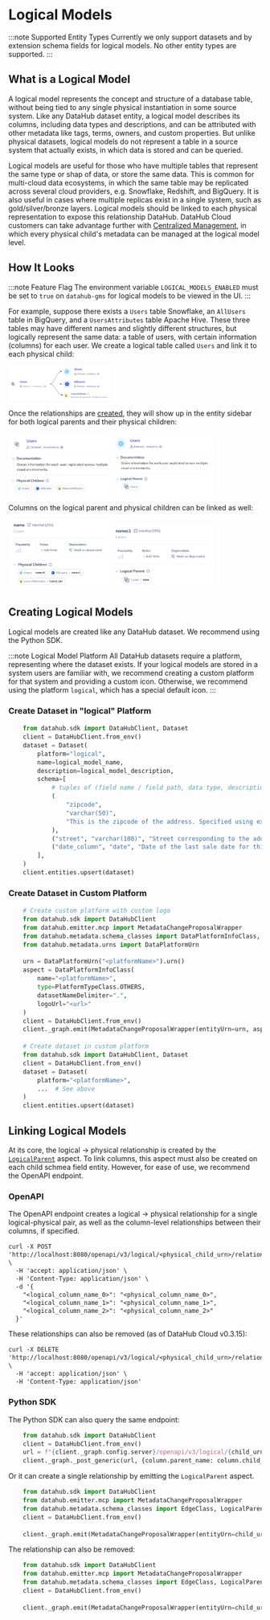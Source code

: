 # Logical Models

:::note Supported Entity Types
Currently we only support datasets and by extension schema fields for logical models. No other entity types are supported.
:::

## What is a Logical Model

A logical model represents the concept and structure of a database table, without being tied to any single physical instantiation in some source system. Like any DataHub dataset entity, a logical model describes its columns, including data types and descriptions, and can be attributed with other metadata like tags, terms, owners, and custom properties. But unlike physical datasets, logical models do not represent a table in a source system that actually exists, in which data is stored and can be queried.

Logical models are useful for those who have multiple tables that represent the same type or shap of data, or store the same data. This is common for multi-cloud data ecosystems, in which the same table may be replicated across several cloud providers, e.g. Snowflake, Redshift, and BigQuery. It is also useful in cases where multiple replicas exist in a single system, such as gold/silver/bronze layers. Logical models should be linked to each physical representation to expose this relationship DataHub. DataHub Cloud customers can take advantage further with [Centralized Management](./centralized-management.md), in which every physical child's metadata can be managed at the logical model level.

## How It Looks

:::note Feature Flag
The environment variable `LOGICAL_MODELS_ENABLED` must be set to `true` on `datahub-gms` for logical models to be viewed in the UI.
:::

For example, suppose there exists a `Users` table Snowflake, an `AllUsers` table in BigQuery, and a `UsersAttributes` table Apache Hive. These three tables may have different names and slightly different structures, but logically represent the same data: a table of users, with certain information (columns) for each user. We create a logical table called `Users` and link it to each physical child:

<p style={{ display: "flex", flexDirection: "row", justifyContent: "center", gap: "60px" }}>
    <img width="40%" src="https://raw.githubusercontent.com/datahub-project/static-assets/main/imgs/logical/relationship-diagram.png" />
</p>

Once the relationships are [created](#creating-logical-models), they will show up in the entity sidebar for both logical parents and their physical children:

<p style={{ display: "flex", flexDirection: "row", justifyContent: "center", gap: "60px" }}>
    <img width="40%" src="https://raw.githubusercontent.com/datahub-project/static-assets/main/imgs/logical/logical-parent.png" />
    <img width="40%" src="https://raw.githubusercontent.com/datahub-project/static-assets/main/imgs/logical/physical-child.png" />
</p>

Columns on the logical parent and physical children can be linked as well:

<p style={{ display: "flex", flexDirection: "row", justifyContent: "center", gap: "60px" }}>
    <img width="40%" src="https://raw.githubusercontent.com/datahub-project/static-assets/main/imgs/logical/logical-parent-column.png" />
    <img width="40%" src="https://raw.githubusercontent.com/datahub-project/static-assets/main/imgs/logical/physical-child-column.png" />
</p>

## Creating Logical Models

Logical models are created like any DataHub dataset. We recommend using the Python SDK.

:::note Logical Model Platform
All DataHub datasets require a platform, representing where the dataset exists. If your logical models are stored in a system users are familiar with, we recommend creating a custom platform for that system and providing a custom icon. Otherwise, we recommend using the platform `logical`, which has a special default icon.
:::

### Create Dataset in "logical" Platform

```python
    from datahub.sdk import DataHubClient, Dataset
    client = DataHubClient.from_env()
    dataset = Dataset(
        platform="logical",
        name=logical_model_name,
        description=logical_model_description,
        schema=[
            # tuples of (field name / field path, data type, description)
            (
                "zipcode",
                "varchar(50)",
                "This is the zipcode of the address. Specified using extended form and limited to addresses in the United States",
            ),
            ("street", "varchar(100)", "Street corresponding to the address"),
            ("date_column", "date", "Date of the last sale date for this property"),
        ],
    )
    client.entities.upsert(dataset)
```

### Create Dataset in Custom Platform

```python
    # Create custom platform with custom logo
    from datahub.sdk import DataHubClient
    from datahub.emitter.mcp import MetadataChangeProposalWrapper
    from datahub.metadata.schema_classes import DataPlatformInfoClass, PlatformTypeClass
    from datahub.metadata.urns import DataPlatformUrn

    urn = DataPlatformUrn("<platformName>").urn()
    aspect = DataPlatformInfoClass(
        name="<platformName>",
        type=PlatformTypeClass.OTHERS,
        datasetNameDelimiter=".",
        logoUrl="<url>"
    )
    client = DataHubClient.from_env()
    client._graph.emit(MetadataChangeProposalWrapper(entityUrn=urn, aspect=aspect))

    # Create dataset in custom platform
    from datahub.sdk import DataHubClient, Dataset
    client = DataHubClient.from_env()
    dataset = Dataset(
        platform="<platformName>",
        ...  # See above
    )
    client.entities.upsert(dataset)
```

## Linking Logical Models

At its core, the logical -> physical relationship is created by the [`LogicalParent`](../../../generated/metamodel/entities/dataset.md#logicalparent) aspect. To link columns, this aspect must also be created on each child schmea field entity. However, for ease of use, we recommend the OpenAPI endpoint.

### OpenAPI

The OpenAPI endpoint creates a logical -> physical relationship for a single logical-physical pair, as well as the column-level relationships between their columns, if specified.

```shell
curl -X POST 'http://localhost:8080/openapi/v3/logical/<physical_child_urn>/relationship/physicalInstanceOf/<logical_model_urn>' \
  -H 'accept: application/json' \
  -H 'Content-Type: application/json' \
  -d '{
    "<logical_column_name_0>": "<physical_column_name_0>",
    "<logical_column_name_1>": "<physical_column_name_1>",
    "<logical_column_name_2>": "<physical_column_name_2>"
  }'
```

These relationships can also be removed (as of DataHub Cloud v0.3.15):

```shell
curl -X DELETE 'http://localhost:8080/openapi/v3/logical/<physical_child_urn>/relationship/physicalInstanceOf' \
  -H 'accept: application/json' \
  -H 'Content-Type: application/json'
```

### Python SDK

The Python SDK can also query the same endpoint:

```python
    from datahub.sdk import DataHubClient
    client = DataHubClient.from_env()
    url = f"{client._graph.config.server}/openapi/v3/logical/{child_urn}/relationship/physicalInstanceOf/{parent_urn}"
    client._graph._post_generic(url, {column.parent_name: column.child_name for column in columns})
```

Or it can create a single relationship by emitting the `LogicalParent` aspect.

```python
    from datahub.sdk import DataHubClient
    from datahub.emitter.mcp import MetadataChangeProposalWrapper
    from datahub.metadata.schema_classes import EdgeClass, LogicalParentClass
    client = DataHubClient.from_env()

    client._graph.emit(MetadataChangeProposalWrapper(entityUrn=child_urn, aspect=LogicalParentClass(parent=EdgeClass(destinationUrn=parent_urn))))
```

The relationship can also be removed:

```python
    from datahub.sdk import DataHubClient
    from datahub.emitter.mcp import MetadataChangeProposalWrapper
    from datahub.metadata.schema_classes import EdgeClass, LogicalParentClass
    client = DataHubClient.from_env()

    client._graph.emit(MetadataChangeProposalWrapper(entityUrn=child_urn, aspect=LogicalParentClass(parent=None)))
```
